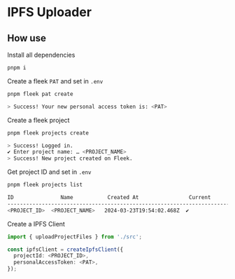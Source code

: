 # IPFS Uploader

## How use
Install all dependencies
```bash
pnpm i
```

Create a fleek `PAT` and set in `.env`  
```bash
pnpm fleek pat create

> Success! Your new personal access token is: <PAT>
```

Create a fleek project
```bash
pnpm fleek projects create

> Success! Logged in.
✔ Enter project name: … <PROJECT_NAME>
> Success! New project created on Fleek.
```

Get project ID and set in `.env`
```bash
pnpm fleek projects list

ID               Name           Created At                Current
---------------------------------------------------------------------------
<PROJECT_ID>  <PROJECT_NAME>   2024-03-23T19:54:02.468Z  ✔           

```

Create a IPFS Client
```ts
import { uploadProjectFiles } from './src';

const ipfsClient = createIpfsClient({
  projectId: <PROJECT_ID>,
  personalAccessToken: <PAT>,
});
```
